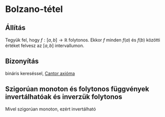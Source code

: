 # Bolzano-tétel

## Állítás
Tegyük fel, hogy $f:[a, b] \rightarrow \mathbb{R}$ folytonos. Ekkor $f$ minden $f(a)$ és $f(b)$ közötti értéket felvesz az $[a, b]$ intervallumon.

## Bizonyítás
bináris kereséssel, [Cantor axióma](cantor-axioma.md)

## Szigorúan monoton és folytonos függvények invertálhatóak és inverzük folytonos
Mivel szigorúan monoton, ezért invertálható

